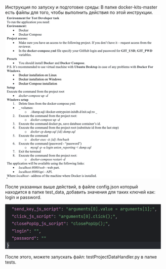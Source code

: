 Инструкция по запуску и подготовке среды:
В папке docker-kits-master есть файлы для того,
чтобы выполнить действия по этой инструкции.
![img_1.png](img_1.png)

После указанных выше действий,
в файле config.json который находится в папке test_data, добавить значения для таких ключей как:
login и password. 

![img.png](img.png)

После этого, можете запускать файл: testProjectDataHandler.py в папке tests.
